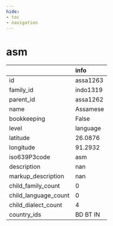 ```yaml
---
hide:
- toc
- navigation
---
```

# asm
|                      | info     |
|:---------------------|:---------|
| id                   | assa1263 |
| family_id            | indo1319 |
| parent_id            | assa1262 |
| name                 | Assamese |
| bookkeeping          | False    |
| level                | language |
| latitude             | 26.0876  |
| longitude            | 91.2932  |
| iso639P3code         | asm      |
| description          | nan      |
| markup_description   | nan      |
| child_family_count   | 0        |
| child_language_count | 0        |
| child_dialect_count  | 4        |
| country_ids          | BD BT IN |